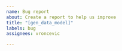 ```yaml
---
name: Bug report
about: Create a report to help us improve
title: "[gen_data_model]"
labels: bug
assignees: vroncevic

---
```



